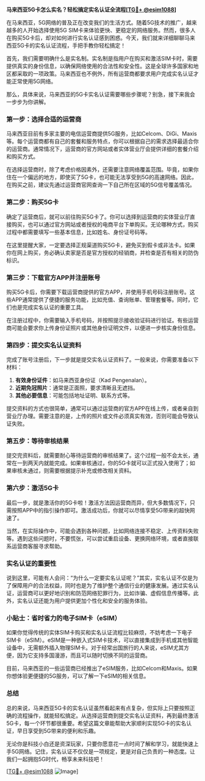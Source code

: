 **马来西亚5G卡怎么实名？轻松搞定实名认证全流程[[TG💪+ @esim1088](https://t.me/s/esim1088)]**

在马来西亚，5G网络的普及正在改变我们的生活方式。随着5G技术的推广，越来越多的人开始选择使用5G SIM卡来体验更快、更稳定的网络服务。然而，很多人在购买5G卡后，却对如何进行实名认证感到困惑。今天，我们就来详细聊聊马来西亚5G卡的实名认证流程，手把手教你轻松搞定！

首先，我们需要明确什么是实名制。实名制是指用户在购买和激活SIM卡时，需要提供真实的身份信息，以确保网络使用的合法性和安全性。这是全球许多国家和地区都采取的一项政策。马来西亚也不例外，所有运营商都要求用户完成实名认证才能正常使用5G网络。

那么，具体来说，马来西亚的5G卡实名认证需要哪些步骤呢？别急，接下来我会一步步为你讲解。

### 第一步：选择合适的运营商

马来西亚目前有多家主要的电信运营商提供5G服务，比如Celcom、DiGi、Maxis等。每个运营商都有自己的套餐和服务特点，你可以根据自己的需求选择最适合你的运营商。通常情况下，运营商的官方网站或者实体营业厅会提供详细的套餐介绍和购买方式。

在选择运营商时，除了考虑价格因素外，还需要注意网络覆盖范围。毕竟，如果你住在一个偏远的地方，即使买了5G卡，也可能无法享受到5G的高速网络。因此，在购买之前，建议先通过运营商官网查询一下自己所在区域的5G信号覆盖情况。

### 第二步：购买5G卡

确定了运营商后，就可以前往购买5G卡了。你可以选择到运营商的实体营业厅直接购买，也可以通过官方网站或者授权的电商平台下单购买。无论哪种方式，购买过程中都需要填写一些基本信息，比如姓名、身份证号码等。

在这里提醒大家，一定要选择正规渠道购买5G卡，避免买到假卡或非法卡。如果你在网上购买，务必确认卖家是否是官方授权的经销商，并检查是否有相关的防伪标识。

### 第三步：下载官方APP并注册账号

购买5G卡后，你需要下载运营商提供的官方APP，并使用手机号码注册账号。这些APP通常提供了便捷的服务功能，比如充值、查询账单、管理套餐等。同时，它们也是完成实名认证的重要工具。

在注册过程中，你需要输入手机号码，并按照提示接收验证码进行验证。有些运营商可能会要求你上传身份证照片或其他身份证明文件，以便进一步核实身份信息。

### 第四步：提交实名认证资料

完成了账号注册后，下一步就是提交实名认证资料了。一般来说，你需要准备以下材料：

1. **有效身份证件**：如马来西亚身份证（Kad Pengenalan）。
2. **近期免冠照片**：通常是正面照，要求清晰且无遮挡。
3. **其他必要信息**：可能包括地址证明、联系方式等。

提交资料的方式也很简单，通常可以通过运营商的官方APP在线上传，或者亲自到营业厅办理。需要注意的是，上传的照片或文件必须真实有效，否则可能会导致认证失败。

### 第五步：等待审核结果

提交完资料后，就需要耐心等待运营商的审核结果了。这个过程一般不会太长，通常在一到两天内就能完成。如果审核通过，你的5G卡就可以正式投入使用了；如果审核未通过，则需要根据提示补充或修改相关资料。

### 第六步：激活5G卡

最后一步，就是激活你的5G卡啦！激活方法因运营商而异，但大多数情况下，只需按照APP中的指引操作即可。激活成功后，你就可以尽情享受5G带来的超快网速了。

当然，在实际操作中，可能会遇到各种问题，比如网络连接不稳定、上传资料失败等。遇到这些问题时，不要慌张，可以尝试重启设备、更换网络环境，或者直接联系运营商客服寻求帮助。

### 实名认证的重要性

说到这里，可能有人会问：“为什么一定要实名认证呢？”其实，实名认证不仅是为了保障用户的合法权益，同时也是为了维护整个通信行业的健康发展。通过实名认证，运营商可以更好地识别和防范网络犯罪行为，比如诈骗、虚假信息传播等。此外，实名认证还能为用户提供更加个性化和安全的服务体验。

### 小贴士：省时省力的电子SIM卡（eSIM）

如果你觉得传统的实体SIM卡购买和实名认证流程比较麻烦，不妨考虑一下电子SIM卡（eSIM）。eSIM是一种嵌入式SIM卡技术，可以直接集成到手机或其他智能设备中，无需额外插入物理SIM卡。对于经常出国旅行的人来说，eSIM尤其方便，因为它支持多国漫游，而且可以随时切换不同的运营商。

目前，马来西亚的一些运营商已经推出了eSIM服务，比如Celcom和Maxis。如果你想体验更便捷的5G服务，可以了解一下eSIM的相关信息。

### 总结

总的来说，马来西亚5G卡的实名认证虽然看起来有点复杂，但实际上只要按照正确的流程操作，就能轻松搞定。从选择运营商到提交实名认证资料，再到最终激活5G卡，每一个环节都很重要。希望这篇文章能帮助大家顺利实现5G卡的实名认证，早日享受到5G带来的便利和乐趣。

无论你是科技小白还是资深玩家，只要你愿意花一点时间了解和学习，就能快速上手5G网络。记住，实名认证不仅仅是一项规定，更是对自己负责的一种态度。让我们一起拥抱5G时代，畅享未来科技吧！

[[TG💪+ @esim1088](https://t.me/s/esim1088) ![Image](https://i.postimg.cc/4NQfJmqS/Snipaste-2025-05-13-00-14-12.png)]